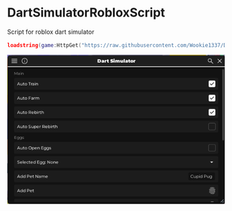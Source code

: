 # DartSimulatorRobloxScript
Script for roblox dart simulator

```lua
loadstring(game:HttpGet("https://raw.githubusercontent.com/Wookie1337/DartSimulatorRobloxScript/refs/heads/main/DartSimulator.lua"))()
```

![screenshot 1](preview1.png)
